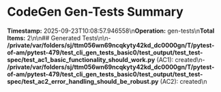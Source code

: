 # CodeGen Gen-Tests Summary

**Timestamp:** 2025-09-23T10:08:57.946558\n**Operation:** gen-tests\n**Total Items:** 2\n\n## Generated Tests\n\n- **/private/var/folders/sj/ttm056wn69ncqkyty42kd_dc0000gn/T/pytest-of-am/pytest-479/test_cli_gen_tests_basic0/test_output/test_test-spec/test_ac1_basic_functionality_should_work.py** (AC1): created\n- **/private/var/folders/sj/ttm056wn69ncqkyty42kd_dc0000gn/T/pytest-of-am/pytest-479/test_cli_gen_tests_basic0/test_output/test_test-spec/test_ac2_error_handling_should_be_robust.py** (AC2): created\n